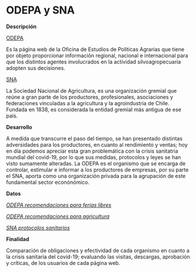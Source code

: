 
# ODEPA y SNA 

**Descripción**


[ODEPA](https://www.odepa.gob.cl/)

Es la página web de la Oficina de Estudios de Políticas Agrarias que tiene por objeto proporcionar información regional, nacional e internacional para que los distintos agentes involucrados en la actividad silvoagropecuaria adopten sus decisiones.  

[SNA](https://www.sna.cl/)

La Sociedad Nacional de Agricultura, es una organización gremial que reúne a gran parte de los productores, profesionales, asociaciones y federaciones vinculadas a la agricultura y la agroindustria de Chile. Fundada en 1838, es considerada la entidad gremial más antigua de ese país.

**Desarrollo**

A medida que transcurre el paso del tiempo, se han presentado distintas adversidades para los productores, en cuanto al rendimiento y ventas; hoy en día podemos apreciar esta gran problemática con la crisis sanitatria mundial del covid-19, por lo que sus medidas, protocolos y leyes se han visto sumamente alteradas. La ODEPA es el organismo que se encarga de controlar, estimular e informar a los productores de empresas, por su parte el SNA, aporta como una organización privada para la agrupación de este fundamental sector econónómico.

**Datos**

[*ODEPA recomendaciones para ferias libres*](https://www.fucoa.cl/covid19/)

[*ODEPA recomendaciones para agricultura*](https://covid19.minagri.gob.cl)

[*SNA protocolos sanitarios*](https://www.sna.cl/noticias/destacado/protocolos-sanitarios-covid-19/)

**Finalidad** 

Comparación de obligaciones y efectividad de cada organismo en cuanto a la crisis sanitaria del covid-19; evaluando las visitas, descargas, aprobación y críticas, de los usuarios de cada página web.
